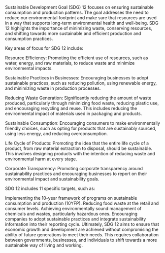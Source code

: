 
<html>
<head>
<title> SDG12 </title>
</head>
<body>
Sustainable Development Goal (SDG) 12 focuses on ensuring sustainable consumption and production patterns. The goal addresses the need to reduce our environmental footprint and make sure that resources are used in a way that supports long-term environmental health and well-being. SDG 12 highlights the importance of minimizing waste, conserving resources, and shifting towards more sustainable and efficient production and consumption practices.

Key areas of focus for SDG 12 include:

Resource Efficiency: Promoting the efficient use of resources, such as water, energy, and raw materials, to reduce waste and minimize environmental impacts.

Sustainable Practices in Businesses: Encouraging businesses to adopt sustainable practices, such as reducing pollution, using renewable energy, and minimizing waste in production processes.

Reducing Waste Generation: Significantly reducing the amount of waste produced, particularly through minimizing food waste, reducing plastic use, and encouraging recycling and reuse. This includes reducing the environmental impact of materials used in packaging and products.

Sustainable Consumption: Encouraging consumers to make environmentally friendly choices, such as opting for products that are sustainably sourced, using less energy, and reducing overconsumption.

Life Cycle of Products: Promoting the idea that the entire life cycle of a product, from raw material extraction to disposal, should be sustainable. This involves designing products with the intention of reducing waste and environmental harm at every stage.

Corporate Transparency: Promoting corporate transparency around sustainability practices and encouraging businesses to report on their environmental impact and sustainability goals.

SDG 12 includes 11 specific targets, such as:

Implementing the 10-year framework of programs on sustainable consumption and production (10YFP).
Reducing food waste at the retail and consumer levels.
Achieving environmentally sound management of chemicals and wastes, particularly hazardous ones.
Encouraging companies to adopt sustainable practices and integrate sustainability information into their reporting cycle.
Ultimately, SDG 12 aims to ensure that economic growth and development are achieved without compromising the ability of future generations to meet their needs. This requires collaboration between governments, businesses, and individuals to shift towards a more sustainable way of living and working.

</body>
</html>
